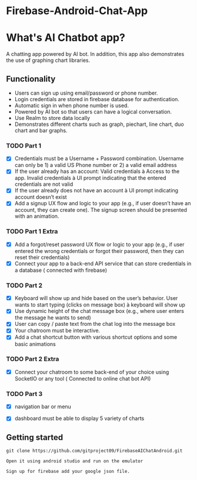 # Firebase-Android-Chat-App


# What's AI Chatbot app? 
A chatting app powered by AI bot. In addition, this app also demonstrates the use of graphing chart libraries. 


## Functionality
- Users can sign up using email/password or phone number.
- Login credentials are stored in firebase database for authentication. 
- Automatic sign in when phone number is used.  
- Powered by AI bot so that users can have a logical conversation.
- Use Realm to store data locally 
- Demonstrates different charts such as graph, piechart, line chart, duo chart and bar graphs.

### TODO Part 1
- [x] Credentials must be a Username + Password combination. Username can only be 1) a valid US Phone number or 2) a valid      email address
- [x] If the user already has an account: Valid credentials à Access to the app. Invalid credentials à UI prompt indicating that the entered credentials are not valid
- [x] If the user already does not have an account à UI prompt indicating account doesn’t exist
- [x] Add a signup UX flow and logic to your app (e.g., if user doesn’t have an account, they can
create one). The signup screen should be presented with an animation.

### TODO Part 1 Extra 
- [x] Add a forgot/reset password UX flow or logic to your app (e.g., if user entered the wrong
credentials or forgot their password, then they can reset their credentials)
- [x] Connect your app to a back-end API service that can store credentials in a database ( connected with firebase)

### TODO Part 2 
- [x] Keyboard will show up and hide based on the user’s behavior. User wants to start typing (clicks on message box) à     keyboard will show up
- [x] Use dynamic height of the chat message box (e.g., where user enters the message he wants to
send)
- [x] User can copy / paste text from the chat log into the message box
- [x] Your chatroom must be interactive.
- [x] Add a chat shortcut button with various shortcut options and some basic animations

### TODO Part 2 Extra
- [x] Connect your chatroom to some back-end of your choice using SocketIO or any tool ( Connected to online chat bot API)

### TODO Part 3 
- [x] navigation bar or menu 
- [x] dashboard must be able to display 5 variety of charts









## Getting started

```
git clone https://github.com/gitproject09/FirebaseAIChatAndroid.git

Open it using android studio and run on the emulator 
```
```
Sign up for firebase add your google json file. 





